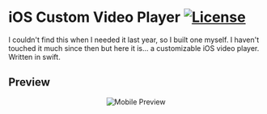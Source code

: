 # iOS Custom Video Player [![License](https://img.shields.io/badge/License-Apache%202.0-blue.svg)](https://opensource.org/licenses/Apache-2.0)
I couldn't find this when I needed it last year, so I built one myself. I haven't touched it much since then but here it is... a customizable iOS video player. Written in swift.

## Preview
<p align="center">
  <img src="https://i.imgur.com/S3UC0dl.png" alt="Mobile Preview"/>
</p>
